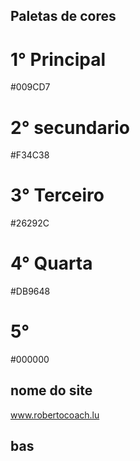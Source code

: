 ## Paletas de cores

# 1° Principal
#009CD7

# 2° secundario
#F34C38

# 3° Terceiro
#26292C

# 4° Quarta
#DB9648

# 5°
#000000

## nome do site
www.robertocoach.lu

## bas